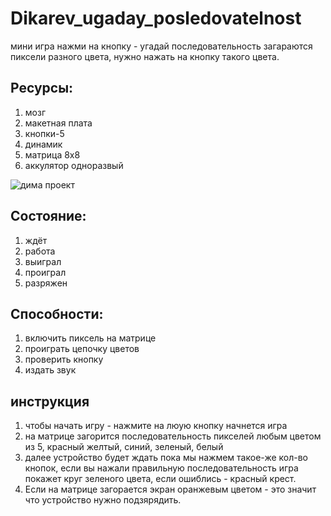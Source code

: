 # Dikarev_ugaday_posledovatelnost
мини игра нажми на кнопку - угадай последовательность
загараются пиксели разного цвета, нужно нажать на кнопку такого цвета.



## Ресурсы:

1. мозг
2. макетная плата
3. кнопки-5
4. динамик
5. матрица 8х8
6. аккулятор одноразвый

![дима проект](https://github.com/user-attachments/assets/cd6d5193-1763-4ae9-b262-ff0cf7c67344)


## Cостояние:
1. ждёт
2. работа
3. выиграл
4. проиграл
5. разряжен

## Cпособности:

1. включить пиксель на матрице
2. проиграть цепочку цветов 
3. проверить кнопку
4. издать звук

## инструкция 

1. чтобы начать игру - нажмите на люую кнопку
начнется игра
2. на матрице загорится последовательность пикселей любым цветом из 5, 
красный желтый, синий, зеленый, белый
3. далее устройство будет ждать пока мы нажмем такое-же кол-во кнопок, 
если вы нажали правильную последовательность
игра покажет круг зеленого цвета, если ошиблись - красный крест.
4. Если на матрице загорается экран оранжевым цветом -
это значит что устройство нужно подзярядить.



